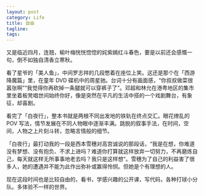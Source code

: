 ```yaml
---
layout: post
category: Life
title: 自由
tagline:
tags: 
---
```


又是临近四月，连翘，榆叶梅恍恍惚惚的姹紫嫣红斗春色，要是以前还会感慨一句，倒不如独自清香立寒秋。

看了星爷的「美人鱼」，中间罗志祥的几段憋着在座位上笑。这还是那个在「西游降魔篇」里，在童年 DVD 碟机中的周星驰。台词十分有画面感，“你叔叔做菜很嚣张啊”“我觉得你再砍掉一条腿就可以穿裤子了”。邓超和林允在港粤地区的集市里坐着板凳唱世间始终你好，像是突然在平凡的生活中搭的一个戏剧舞台，有象征，却喜剧。

看完了「白夜行」，整本书就是两根不同出发地的铁轨在终点交汇。眼花缭乱的 POV 写法，情节发展在不同人物眼中逐渐丰满。跳脱的叙事手法，在时间，空间，人物之上片刻斗转，忽略言情般的细节。

「白夜行」最打动我的一段是西本雪穗对高宫诚说的那段话，“我是在想，你难道没有梦想、没有抱负、不求上进吗？难道你打算就这样放弃一切努力，不再磨炼自己，每天就这样无所事事地老去吗？我只是这样想“。雪穗为了自己的利益害了很多人，她的遭遇并不能为此作出弥补或赢得怜悯。但她是个有理想的人。

现在这段时间也是比较自由的，看书，学感兴趣的公开课，写代码，各种打球小分队。多体验不一样的世界。
